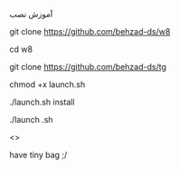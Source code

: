 آموزش نصب

git clone https://github.com/behzad-ds/w8

cd w8

git clone https://github.com/behzad-ds/tg

chmod +x launch.sh

./launch.sh install

./launch .sh

<<end>>

have tiny bag ;/
